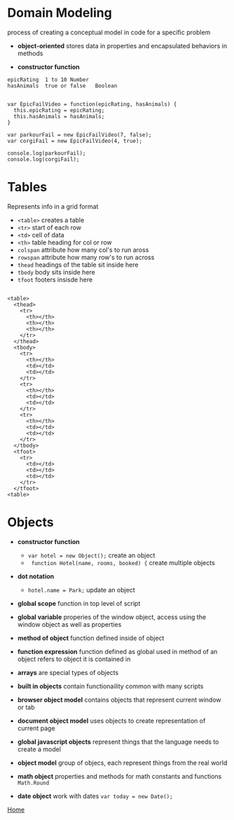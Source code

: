 # Domain Modeling
process of creating a conceptual model in code for a specific problem
- **object-oriented** stores data in properties and encapsulated behaviors in methods

- **constructor function**
```
epicRating	1 to 10	Number
hasAnimals	true or false	Boolean


var EpicFailVideo = function(epicRating, hasAnimals) {
  this.epicRating = epicRating;
  this.hasAnimals = hasAnimals;
}

var parkourFail = new EpicFailVideo(7, false);
var corgiFail = new EpicFailVideo(4, true);

console.log(parkourFail);
console.log(corgiFail);
```

# Tables
Represents info in a grid format
- `<table>` creates a table
- `<tr>` start of each row
- `<td>` cell of data
- `<th>` table heading for col or row
- `colspan` attribute how many col's to run aross
- `rowspan` attribute how many row's to run across
- `thead` headings of the table sit inside here
- `tbody` body sits inside here
- `tfoot` footers insisde here

```

<table>
  <thead>
    <tr>
      <th></th>
      <th></th>
      <th></th>
    </tr>
  </thead>
  <tbody>
    <tr>
      <th></th>
      <td></td>
      <td></td>
    </tr>
    <tr>
      <th></th>
      <td></td>
      <td></td>
    </tr>
    <tr>
      <th></th>
      <td></td>
      <td></td>
    </tr>
  </tbody>
  <tfoot>
    <tr>
      <td></td>
      <td></td>
      <td></td>
    </tr>
  </tfoot>
<table>

```

# Objects
- **constructor function** 
  - `var hotel = new Object();` create an object
  - ` function Hotel(name, rooms, booked) {` create multiple objects
- **dot notation** 
  - `hotel.name = Park;` update an object

- **global scope** function in top level of script
- **global variable** properies of the window object, access using the window object as well as properties
- **method of object** function defined inside of object
- **function expression** function defined as global used in method of an object refers to object it is contained in
- **arrays** are special types of objects
- **built in objects** contain functionaility common with many scripts
- **browser object model** contains objects that represent current window or tab
- **document object model** uses objects to create representation of current page
- **global javascript objects** represent things that the language needs to create a model
- **object model** group of objecs, each represent things from the real world
- **math object** properties and methods for math constants and functions ` Math.Round`
- **date object** work with dates `var today = new Date();`


[Home](README.md)
